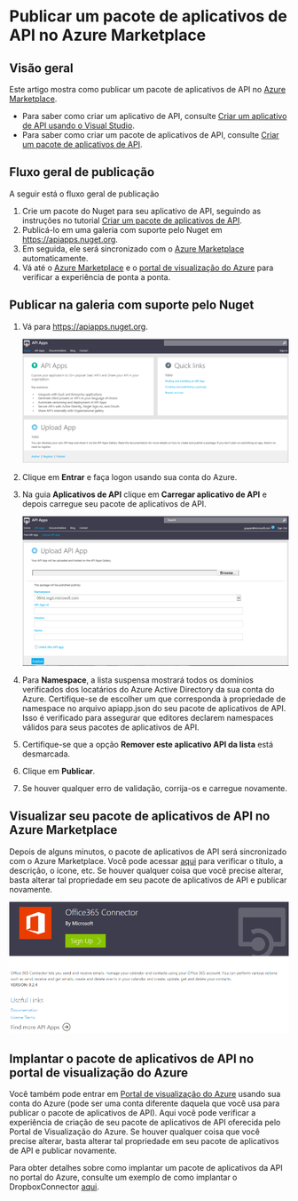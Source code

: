 <properties 
	pageTitle="Criar um pacote de aplicativos de API" 
	description="Saiba como publicar um pacote de aplicativos de API no Azure Marketplace" 
	services="app-service\api" 
	documentationCenter=".net"
	authors="guangyang"
	manager="wpickett" 
	editor="jimbe"/>

<tags 
	ms.service="app-service-api" 
	ms.workload="web" 
	ms.tgt_pltfrm="na" 
	ms.devlang="dotnet" 
	ms.topic="article" 
	ms.date="04/07/2015" 
	ms.author="guayan"/>

# Publicar um pacote de aplicativos de API no Azure Marketplace

## Visão geral

Este artigo mostra como publicar um pacote de aplicativos de API no [Azure Marketplace](http://azure.microsoft.com/marketplace/api-apps/).

- Para saber como criar um aplicativo de API, consulte [Criar um aplicativo de API usando o Visual Studio](app-service-dotnet-create-api-app.md).
- Para saber como criar um pacote de aplicativos de API, consulte [Criar um pacote de aplicativos de API](app-service-api-create-package).

## Fluxo geral de publicação

A seguir está o fluxo geral de publicação

1. Crie um pacote do Nuget para seu aplicativo de API, seguindo as instruções no tutorial [Criar um pacote de aplicativos de API](app-service-api-create-package).
2. Publicá-lo em uma galeria com suporte pelo Nuget em https://apiapps.nuget.org.
3. Em seguida, ele será sincronizado com o [Azure Marketplace](http://azure.microsoft.com/marketplace/api-apps/) automaticamente.
4. Vá até o [Azure Marketplace](http://azure.microsoft.com/marketplace/api-apps/) e o [portal de visualização do Azure](https://portal.azure.com) para verificar a experiência de ponta a ponta.

## Publicar na galeria com suporte pelo Nuget

1. Vá para https://apiapps.nuget.org.

    ![Home page da galeria com suporte pelo Nuget](./media/app-service-api-publish-package/nuget-homepage.png)

2. Clique em **Entrar** e faça logon usando sua conta do Azure.
3. Na guia **Aplicativos de API** clique em **Carregar aplicativo de API** e depois carregue seu pacote de aplicativos de API.

    ![Página de carregamento de pacote da galeria com suporte pelo Nuget](./media/app-service-api-publish-package/nuget-upload-package-page.png)

4. Para **Namespace**, a lista suspensa mostrará todos os domínios verificados dos locatários do Azure Active Directory da sua conta do Azure. Certifique-se de escolher um que corresponda à propriedade de namespace no arquivo apiapp.json do seu pacote de aplicativos de API. Isso é verificado para assegurar que editores declarem namespaces válidos para seus pacotes de aplicativos de API.
5. Certifique-se que a opção **Remover este aplicativo API da lista** está desmarcada.
6. Clique em **Publicar**.
7. Se houver qualquer erro de validação, corrija-os e carregue novamente.

## Visualizar seu pacote de aplicativos de API no Azure Marketplace

Depois de alguns minutos, o pacote de aplicativos de API será sincronizado com o Azure Marketplace. Você pode acessar [aqui](http://azure.microsoft.com/marketplace/api-apps/) para verificar o título, a descrição, o ícone, etc. Se houver qualquer coisa que você precise alterar, basta alterar tal propriedade em seu pacote de aplicativos de API e publicar novamente.

![Página de aplicativo de API do Azure Marketplace](./media/app-service-api-publish-package/acom-marketplace-apiapp-page.png)

## Implantar o pacote de aplicativos de API no portal de visualização do Azure

Você também pode entrar em [Portal de visualização do Azure](https://portal.azure.com) usando sua conta do Azure (pode ser uma conta diferente daquela que você usa para publicar o pacote de aplicativos de API). Aqui você pode verificar a experiência de criação de seu pacote de aplicativos de API oferecida pelo Portal de Visualização do Azure. Se houver qualquer coisa que você precise alterar, basta alterar tal propriedade em seu pacote de aplicativos de API e publicar novamente.

Para obter detalhes sobre como implantar um pacote de aplicativos da API no portal do Azure, consulte um exemplo de como implantar o DropboxConnector [aqui](app-service-api-connnect-your-app-to-saas-connector.md).

<!--HONumber=52-->
